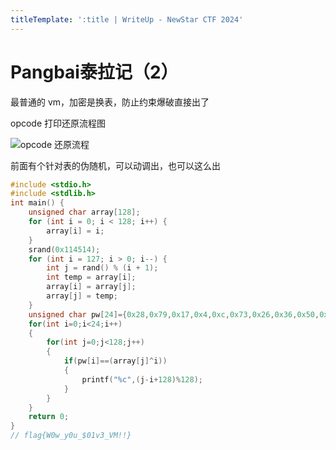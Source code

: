 ```yaml
---
titleTemplate: ':title | WriteUp - NewStar CTF 2024'
---
```


# Pangbai泰拉记（2）

最普通的 vm，加密是换表，防止约束爆破直接出了

opcode 打印还原流程图

![opcode 还原流程](/assets/images/wp/2024/week5/pangbai-terra2_1.png)

前面有个针对表的伪随机，可以动调出，也可以这么出

```c
#include <stdio.h>
#include <stdlib.h>
int main() {
    unsigned char array[128];
    for (int i = 0; i < 128; i++) {
        array[i] = i;
    }
    srand(0x114514);
    for (int i = 127; i > 0; i--) {
        int j = rand() % (i + 1);
        int temp = array[i];
        array[i] = array[j];
        array[j] = temp;
    }
    unsigned char pw[24]={0x28,0x79,0x17,0x4,0xc,0x73,0x26,0x36,0x50,0x39,0x7e,0x24,0x51,0x17,0x44,0x25,0x6,0x70,0x4d,0x40,0x79,0x35,0x73,0x21};
    for(int i=0;i<24;i++)
    {
        for(int j=0;j<128;j++)
        {
            if(pw[i]==(array[j]^i))
            {
                printf("%c",(j-i+128)%128);
            }
        }
    }
    return 0;
}
// flag{W0w_y0u_$01v3_VM!!}
```
